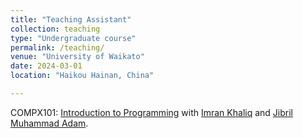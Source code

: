```yaml
---
title: "Teaching Assistant"
collection: teaching
type: "Undergraduate course"
permalink: /teaching/
venue: "University of Waikato"
date: 2024-03-01
location: "Haikou Hainan, China"

---
```


COMPX101: [Introduction to Programming](https://www.waikato.ac.nz/int/study/papers/compx101/2024/) with [Imran Khaliq](https://profiles.waikato.ac.nz/imran.khaliq) and [Jibril Muhammad Adam](https://scholar.google.com/citations?user=lUCDir4AAAAJ&hl=en).